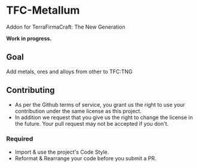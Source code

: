# TFC-Metallum
Addon for TerraFirmaCraft: The New Generation

**Work in progress.**

## Goal
Add metals, ores and alloys from other to TFC:TNG

## Contributing

+ As per the Github terms of service, you grant us the right to use your contribution
  under the same license as this project.
+ In addition we request that you give us the right to change the license in the future.
  Your pull request may not be accepted if you don't.
  
### Required

+ Import & use the project's Code Style.
+ Reformat & Rearrange your code before you submit a PR.